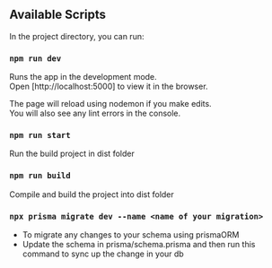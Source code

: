 ## Available Scripts

In the project directory, you can run:

### `npm run dev`

Runs the app in the development mode.\
Open [http://localhost:5000] to view it in the browser.

The page will reload using nodemon if you make edits.\
You will also see any lint errors in the console.

<!-- ### `npm test`

Launches the test runner in the interactive watch mode.\
See the section about [running tests](https://facebook.github.io/create-react-app/docs/running-tests) for more information. -->

### `npm run start`

Run the build project in dist folder

### `npm run build`

Compile and build the project into dist folder


### `npx prisma migrate dev --name <name of your migration>`

- To migrate any changes to your schema using prismaORM
- Update the schema in prisma/schema.prisma and then run this command to sync up the change in your db

